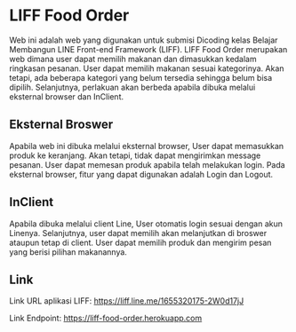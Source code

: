 # LIFF Food Order

Web ini adalah web yang digunakan untuk submisi Dicoding kelas Belajar Membangun LINE Front-end Framework (LIFF). LIFF Food Order merupakan web dimana user dapat memilih makanan dan dimasukkan kedalam ringkasan pesanan. User dapat memilih makanan sesuai kategorinya. Akan tetapi, ada beberapa kategori yang belum tersedia sehingga belum bisa dipilih. Selanjutnya, perlakuan akan berbeda apabila dibuka melalui eksternal browser dan InClient. 

## Eksternal Broswer

Apabila web ini dibuka melalui eksternal browser, User dapat memasukkan produk ke keranjang. Akan tetapi, tidak dapat mengirimkan message pesanan. User dapat memesan produk apabila telah melakukan login. Pada eksternal browser, fitur yang dapat digunakan adalah Login dan Logout.

## InClient

Apabila dibuka melalui client Line, User otomatis login sesuai dengan akun Linenya. Selanjutnya, user dapat memilih akan melanjutkan di broswer ataupun tetap di client. User dapat memilih produk dan mengirim pesan yang berisi pilihan makanannya. 

## Link

Link URL aplikasi LIFF: https://liff.line.me/1655320175-2W0d17jJ

Link Endpoint: https://liff-food-order.herokuapp.com
